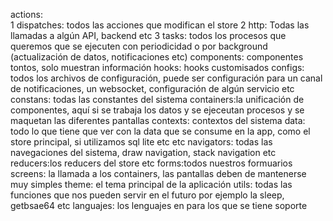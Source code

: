 actions:  
	1 dispatches: todos las acciones que modifican el store
	2 http: Todas las llamadas a algún API, backend etc 
	3 tasks: todos los procesos que queremos que se ejecuten con periodicidad o por background (actualización de datos, notificaciones etc)
components: componentes tontos, solo muestran información
hooks: hooks customisados 
configs: todos los archivos de configuración, puede ser configuración para un canal de notificaciones, un websocket, configuración de algún servicio etc
constans: todas las constantes del sistema 
containers:la unificación de componentes, aquí si se trabaja los datos y se ejeceutan procesos y se maquetan las diferentes pantallas
contexts: contextos del sistema 
data: todo lo que tiene que ver con la data que se consume en la app, como el store principal, si utilizamos sql lite etc etc
navigators: todas las navegaciones del sistema, draw navigation, stack navigation etc 
reducers:los reducers del store etc
forms:todos nuestros formuarios 
screens: la llamada a los containers, las pantallas deben de mantenerse muy simples
theme: el tema principal de la aplicación
utils: todas las funciones que nos pueden servir en el futuro por ejemplo la sleep, getbsae64 etc 
languajes: los lenguajes en para los que se tiene soporte 




